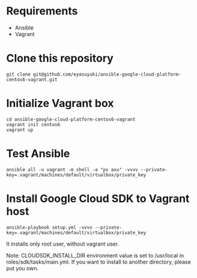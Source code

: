 # Requirements

- Ansible
- Vagrant

# Clone this repository

```
git clone git@github.com/eyasuyuki/ansible-google-cloud-platform-centos6-vagrant.git
```

# Initialize Vagrant box

```
cd ansible-google-cloud-platform-centos6-vagrant
vagrant init centos6
vagrant up
```

# Test Ansible


```
ansible all -u vagrant -m shell -a "ps axu" -vvvv --private-key=.vagrant/machines/default/virtualbox/private_key
```

# Install Google Cloud SDK to Vagrant host

```
ansible-playbook setup.yml -vvvv --private-key=.vagrant/machines/default/virtualbox/private_key
```

It installs only root user, without vagrant user.

Note: CLOUDSDK_INSTALL_DIR environment value is set to /usr/local in roles/sdk/tasks/main.yml.
If you want to install to another directory, please put you own.
